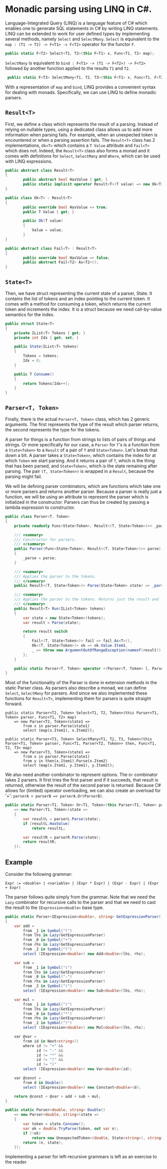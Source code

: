 # Monadic parsing using LINQ in C#.
Language-Integrated Query (LINQ) is a language feature of C# which enables one to generate SQL statements in C# by writing LINQ statements. LINQ can be extended to work for user defined types by implementing several methods, namely `Select` and `SelectMany`. `Select` is equivalent to the `map : (T1 -> T2) -> F<T1> -> F<T2>` operator for the functor `F`.

```csharp
public static F<T2> Select<T1, T2>(this F<T1> x, Func<T1, T2> map);
```

`SelectMany` is equivalent to `bind : F<T1> -> (T1 -> F<T2>) -> F<T2>` followed by another function applied to the results `T1` and `T2`. 
```csharp
 public static F<T3> SelectMany<T1, T2, T3>(this F<T1> x, Func<T1, F<T2>> then, Func<T1, T2, T3> map);
```

With a representation of `map` and `bind`, LINQ provides a convenient syntax for dealing with monads. Specifically, we can use LINQ to define monadic parsers.  

## `Result<T>`
First, we define a class which represents the result of a parsing. Instead of relying on nullable types, using a dedicated class allows us to add more information when parsing fails. For example, when an unexpected token is encountered or when a parsing assertion fails.  The `Result<T>` class has 2 implementations, `Ok<T>` which contains a `T Value` attribute and `Fail<T>` which does not. Indeed, the `Result<T>` class also forms a monad and it comes with definitions for `Select`, `SelectMany` and `Where`, which can be used with LINQ expressions.


```csharp 
public abstract class Result<T> 
{ 
        public abstract bool HasValue { get; }
        public static implicit operator Result<T>(T value) => new Ok<T>(value);
}

public class Ok<T> : Result<T> 
{ 
        public override bool HasValue => true;
        public T Value { get; }

        public Ok(T value)
        {
            Value = value;
        }
}

public abstract class Fail<T> : Result<T> 
{
        public override bool HasValue => false;
        public abstract Fail<T2> As<T2>();
}
```

## `State<T>`
Then, we have struct representing the current state of a parser, State<T>. It contains the list of tokens and an index pointing to the current token. It comes with a method for consuming a token, which returns the current token and increments the index. It is a struct because we need call-by-value semantics for the index.

```csharp
public struct State<T>
{
    private IList<T> Tokens { get; }
    private int Idx { get; set; }

    public State(IList<T> tokens)
    {
        Tokens = tokens;
        Idx = 0;
    }

    public T Consume()
    {
        return Tokens[Idx++];
    }
}
```

## `Parser<T, Token>`
Finally, there is the  actual `Parser<T, Token>` class, which has 2 generic arguments. The first represents the type of the result which parser returns, the second represents the type for the tokens. 

A parser for things is a function from strings to lists of pairs of things and strings. Or more specifically for our case, a `Parser` for `T`'s is a function from a `State<Token>` to a `Result` of a pair of `T` and `State<Token>`.
Let's break that down a bit. A parser takes a `State<Token>`, which contains the index for at which `Token` we start parsing. And it returns a pair of `T`, which is the thing that has been parsed, and `State<Token>`, which is the state remaining after parsing. The pair `(T, State<Token>)` is wrapped in a `Result`, because the parsing might fail.
 
We will be defining parser combinators, which are functions which take one or more parsers and returns another parser. Because a parser is really just a function, we will be using an attribute to represent the parser which is initialized in the constructor. Parsers can thus be created by passing a lambda expression to constructor.    

```csharp
public class Parser<T, Token>
{
    private readonly Func<State<Token>, Result<(T, State<Token>)>> _parse;

    /// <summary>
    /// Constructor for parsers.
    /// </summary>
    public Parser(Func<State<Token>, Result<(T, State<Token>)>> parse)
    {
        _parse = parse;
    }

    /// <summary>
    /// Applies the parser to the tokens. 
    /// </summary>
    public Result<(T, State<Token>)> Parse(State<Token> state) => _parse(state);

    /// <summary>
    /// Applies the parser to the tokens. Returns just the result and 'forgets' the remaining state. 
    /// </summary>
    public Result<T> Run(IList<Token> tokens)
    {
        var state = new State<Token>(tokens);
        var result = Parse(state);

        return result switch
        {
            Fail<(T, State<Token>)> fail => fail.As<T>(),
            Ok<(T, State<Token>)> ok => ok.Value.Item1,
            _ => throw new ArgumentOutOfRangeException(nameof(result))
        };
    }

    public static Parser<T, Token> operator +(Parser<T, Token> l, Parser<T, Token> r) => l.Or(r);    
}
```

Most of the functionality of the Parser is done in extension methods in the static Parser class. As parsers also describe a monad, we can define `Select`, `SelectMany` for parsers. And since we also implemented these functions for `Result<T>`, implementing them for parsers is quite straight forward.

```
public static Parser<T2, Token> Select<T1, T2, Token>(this Parser<T1, Token> parser, Func<T1, T2> map)
	=> new Parser<T2, Token>(state1 =>
		from x in parser.Parse(state1)
		select (map(x.Item1), x.Item2));

public static Parser<T3, Token> SelectMany<T1, T2, T3, Token>(this Parser<T1, Token> parser, Func<T1, Parser<T2, Token>> then, Func<T1, T2, T3> map)
	=> new Parser<T3, Token>(state1 =>
		from x in parser.Parse(state1)
		from y in then(x.Item1).Parse(x.Item2)
		select (map(x.Item1, y.Item1), y.Item2));
```

We also need another combinator to represent options. The `Or` combinator takes 2 parsers. It first tries the first parser and if it succeeds, that result is returned, otherwise the result of the second parser is returned.
Because C# allows for (limited) operator overloading, we can also create an overload for '+': `parserA + parserB => parserA.Or(ParserB)`.   

```csharp
public static Parser<T1, Token> Or<T1, Token>(this Parser<T1, Token> parserL, Parser<T1, Token> parserR)
    => new Parser<T1, Token>(state =>
    {
        var resultL = parserL.Parse(state);
        if (resultL.HasValue)
            return resultL;

        var resultR = parserR.Parse(state);
        return resultR;
    });
```

## Example
Consider the following grammar:

```
Expr := <double> | <variable> | (Expr * Expr) | (Expr - Expr) | (Expr + Expr) 
```


The parser follows quite simply from the grammar.  Note that we need the `Lazy` combinator for recursive calls to the parser and that we need to cast the result to the `IExpression<double>` base type. 

```csharp
public static Parser<IExpression<double>, string> GetExpressionParser()
{
    var add =
        from _1 in Symbol("(")
        from lhs in Lazy(GetExpressionParser)
        from _0 in Symbol("+")
        from rhs in Lazy(GetExpressionParser)
        from _2 in Symbol(")")
        select (IExpression<double>) new Add<double>(lhs, rhs);

    var sub =
        from _1 in Symbol("(")
        from lhs in Lazy(GetExpressionParser)
        from _0 in Symbol("-")
        from rhs in Lazy(GetExpressionParser)
        from _2 in Symbol(")")
        select (IExpression<double>) new Sub<double>(lhs, rhs);

    var mul =
        from _1 in Symbol("(")
        from lhs in Lazy(GetExpressionParser)
        from _0 in Symbol("*")
        from rhs in Lazy(GetExpressionParser)
        from _2 in Symbol(")")
        select (IExpression<double>) new Mul<double>(lhs, rhs);

    var @var =
        from id in Next<string>()
        where id != "+" &&
              id != "-" &&
              id != "*" &&
              id != "(" &&
              id != ")"
        select (IExpression<double>) new Var<double>(id);

    var @const =
        from d in Double()
        select (IExpression<double>) new Constant<double>(d);

    return @const + @var + add + sub + mul;
}

public static Parser<double, string> Double()
    => new Parser<double, string>(state =>
    {
        var token = state.Consume();
        var ok = double.TryParse(token, out var n);
        if (!ok)
            return new UnexpectedToken<(double, State<string>), string>("double", token);
        return (n, state);
    });
```

Implementing a parser for left-recursive grammars is left as an exercise to the reader.
